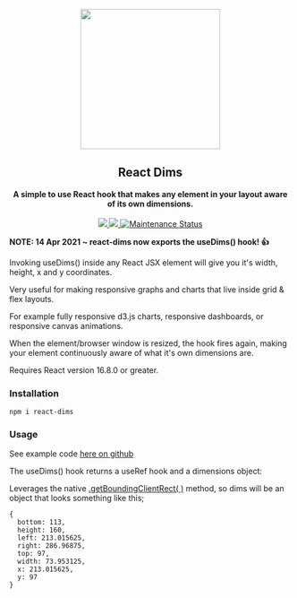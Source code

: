 <p align="center"><img src="https://user-images.githubusercontent.com/16183533/64230129-459f6f80-cf2f-11e9-8cda-fe1569227458.png" width=250></p>
<h2 align="center">React Dims</h2>
<p align="center">
<strong>
A simple to use React hook that makes any element in your layout aware of its own dimensions.
</strong>
<br><br>

<!-- downloads per week-->
<a href="https://npmjs.com/package/react-dims">
  <img src="https://img.shields.io/npm/dw/react-dims.svg"/>
</a>

<!-- npm version -->
<a href="https://npmjs.com/package/react-dims">
  <img src="https://img.shields.io/npm/v/react-dims.svg"/>
</a>

<!-- maintenance statuss-->
<a href="https://github.com/DavidODonovan/react-dims#maintenance-status">
  <img alt="Maintenance Status" src="https://img.shields.io/badge/maintenance-active-green.svg"/>
</a>

</p>

<p>
<strong>NOTE: 14 Apr 2021 ~ react-dims now exports the useDims() hook! 👍</strong>
</p>

<p>
Invoking useDims() inside any React JSX element will give you it's width, height, x and y coordinates.
</p>
<p>
Very useful for making responsive graphs and charts that live inside grid & flex layouts.  
</p>

<p>
For example fully responsive d3.js charts, responsive dashboards, or responsive canvas animations.
</p>

<p>
When the element/browser window is resized, the hook fires again, making your element continuously aware of what it's own dimensions are.
</p>

<p>
Requires React version 16.8.0 or greater.
</p>

### Installation

```code
npm i react-dims
```
### Usage
See example code [here on github ](https://github.com/DavidODonovan/react-dims/tree/master/examples)

The useDims() hook returns a useRef hook and a dimensions object:


Leverages the native [.getBoundingClientRect(  )](https://developer.mozilla.org/en-US/docs/Web/API/Element/getBoundingClientRect) method, so dims will be an object that looks something like this;

```code
{
  bottom: 113,
  height: 160,
  left: 213.015625,
  right: 286.96875,
  top: 97,
  width: 73.953125,
  x: 213.015625,
  y: 97
}
```
